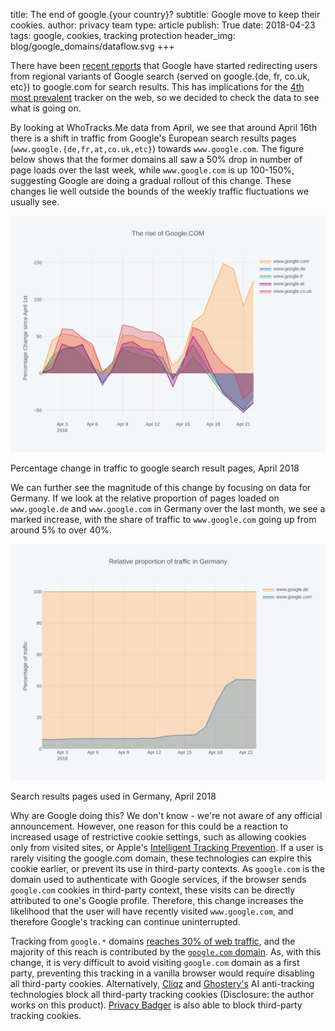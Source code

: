 title: The end of google.{your country}?
subtitle: Google move to keep their cookies.
author: privacy team
type: article
publish: True
date: 2018-04-23
tags: google, cookies, tracking protection
header_img: blog/google_domains/dataflow.svg
+++

There have been [recent reports](https://twitter.com/vtoubiana/status/987365270187634688) that
Google have started redirecting users from regional variants of Google search (served on
google.{de, fr, co.uk, etc}) to google.com for search results. This has implications for the
[4th most prevalent](../trackers/google.html) tracker on the web, so we decided to check
the data to see what is going on.

By looking at WhoTracks.Me data from April, we see that around April 16th there is a shift in
traffic from Google's European search results pages (`www.google.{de,fr,at,co.uk,etc}`) towards
`www.google.com`. The figure below shows that the former domains all saw a 50% drop in number
of page loads over the last week, while `www.google.com` is up 100-150%, suggesting Google
are doing a gradual rollout of this change. These changes lie well outside the bounds of
the weekly traffic fluctuations we usually see.

![The rise of Google.COM](../static/img/blog/google_domains/global_trends.svg)
<p class="img-caption">Percentage change in traffic to google search result pages, April 2018</p>

We can further see the magnitude of this change by focusing on data for Germany. If we look at the
relative proportion of pages loaded on `www.google.de` and `www.google.com` in Germany over the last
month, we see a marked increase, with the share of traffic to `www.google.com` going up from around
5% to over 40%.

![Relative proportion of traffic in Germany](../static/img/blog/google_domains/germany_prop.svg)
<p class="img-caption">Search results pages used in Germany, April 2018</p>

Why are Google doing this? We don't know - we're not aware of any official announcement. However,
one reason for this could be a reaction to increased usage of restrictive cookie settings, such
as allowing cookies only from visited sites, or Apple's [Intelligent Tracking Prevention](https://webkit.org/blog/7675/intelligent-tracking-prevention/).
If a user is rarely visiting the google.com domain, these technologies can expire this cookie earlier,
or prevent its use in third-party contexts.
As `google.com` is the domain used to authenticate with Google services, if the browser sends
`google.com` cookies in third-party context, these visits can be directly attributed to one's
Google profile. Therefore, this change increases the likelihood that the user will have recently
visited `www.google.com`, and therefore Google's tracking can continue uninterrupted.

Tracking from `google.*` domains [reaches 30% of web traffic](https://whotracks.me/trackers/google.html),
and the majority of this reach is contributed by the [`google.com` domain](https://github.com/cliqz-oss/whotracks.me/blob/master/whotracksme/data/assets/2018-03/global/domains.csv#L5).
As, with this change, it is very difficult to avoid visiting `google.com` domain as a first party,
preventing this tracking in a vanilla browser would require disabling all third-party cookies.
Alternatively, [Cliqz](https://cliqz.com/) and [Ghostery's](https://www.ghostery.com/) AI anti-tracking
technologies block all third-party tracking cookies (Disclosure: the author works on this product).
[Privacy Badger](https://www.eff.org/privacybadger) is also able to block third-party tracking cookies.
